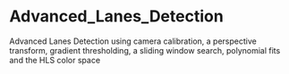 # Advanced_Lanes_Detection
Advanced Lanes Detection using camera calibration, a perspective transform, gradient thresholding, a sliding window search, polynomial fits and the HLS color space  
